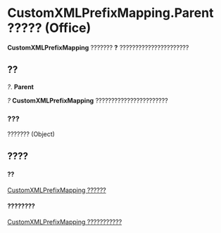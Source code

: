 
# CustomXMLPrefixMapping.Parent ????? (Office)

 **CustomXMLPrefixMapping** ??????? **?** ??????????????????????


## ??

 _?_. **Parent**

 _?_ **CustomXMLPrefixMapping** ???????????????????????


### ???

??????? (Object)


## ????


#### ??


[CustomXMLPrefixMapping ??????](a657a760-cc52-5762-108e-2e95e9dba48f.md)
#### ????????


[CustomXMLPrefixMapping ???????????](http://msdn.microsoft.com/library/c06ef133-3b0d-d1b3-f488-bc46a49018d4%28Office.15%29.aspx)